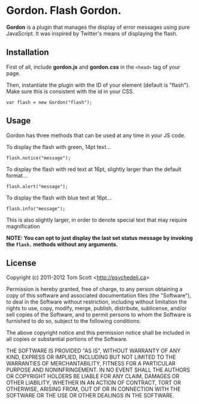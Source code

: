 Gordon. Flash Gordon.
=====================

**Gordon** is a plugin that manages the display of error messages using pure JavaScript. It was inspired by Twitter's means of displaying the flash.

Installation
------------

First of all, include **gordon.js** and **gordon.css** in the `<head>` tag of your page.

Then, instantiate the plugin with the ID of your element (default is "flash"). Make sure this is consistent with the id in your CSS.

    var flash = new Gordon("flash");

Usage
-----

Gordon has three methods that can be used at any time in your JS code.


To display the flash with green, 14pt text...

    flash.notice("message");

To display the flash with red text at 16pt, slightly larger than the default format...

    flash.alert("message");

To display the flash with blue text at 16pt...

    flash.info("message");

This is also slightly larger, in order to denote special text that may require magnification

**NOTE: You can opt to just display the last set status message by invoking the `flash.` methods without any arguments.**

License
-------

Copyright (c) 2011-2012 Tom Scott <<http://psychedeli.ca>>

Permission is hereby granted, free of charge, to any person obtaining a copy
of this software and associated documentation files (the "Software"), to deal
in the Software without restriction, including without limitation the rights
to use, copy, modify, merge, publish, distribute, sublicense, and/or sell
copies of the Software, and to permit persons to whom the Software is
furnished to do so, subject to the following conditions:

The above copyright notice and this permission notice shall be included in
all copies or substantial portions of the Software.

THE SOFTWARE IS PROVIDED "AS IS", WITHOUT WARRANTY OF ANY KIND, EXPRESS OR
IMPLIED, INCLUDING BUT NOT LIMITED TO THE WARRANTIES OF MERCHANTABILITY,
FITNESS FOR A PARTICULAR PURPOSE AND NONINFRINGEMENT. IN NO EVENT SHALL THE
AUTHORS OR COPYRIGHT HOLDERS BE LIABLE FOR ANY CLAIM, DAMAGES OR OTHER
LIABILITY, WHETHER IN AN ACTION OF CONTRACT, TORT OR OTHERWISE, ARISING FROM,
OUT OF OR IN CONNECTION WITH THE SOFTWARE OR THE USE OR OTHER DEALINGS IN
THE SOFTWARE.
